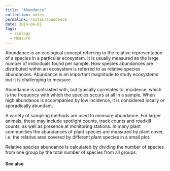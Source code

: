 ```yaml
---
title: "Abundance"
collection: notes
permalink: /notes/abundance
date: 2016-06-01
Tags:
  - Ecology
  - Measure
---
```


Abundance is an ecological concept referring to the relative representation of a species in a particular ecosystem. It is usually measured as the large number of individuals found per sample. How species abundances are distributed within an ecosystem is referred to as relative species abundances. Abundance is an important magnitude to study ecosystems but it is challenging to measure.

Abundance is contrasted with, but typically correlates to, incidence, which is the frequency with which the species occurs at all in a sample. When high abundance is accompanied by low incidence, it is considered locally or sporadically abundant.

A variety of sampling methods are used to measure abundance. For larger animals, these may include spotlight counts, track counts and roadkill counts, as well as presence at monitoring stations. In many plant communities the abundances of plant species are measured by plant cover, i.e. the relative area covered by different plant species in a small plot.

Relative species abundance is calculated by dividing the number of species from one group by the total number of species from all groups.


#### See also









